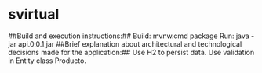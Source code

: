 # svirtual

##Build and execution instructions:##
Build: mvnw.cmd package
Run: java -jar api.0.0.1.jar
##Brief explanation about architectural and technological decisions made for the application:##
Use H2 to persist data.
Use validation in Entity class Producto.
